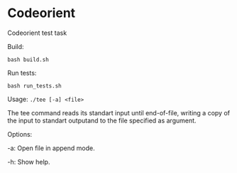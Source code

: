# Codeorient
Codeorient test task


Build:
```
bash build.sh
```

Run tests:
```
bash run_tests.sh
```

Usage: ```./tee [-a] <file>```

The tee command reads its standart input until end-of-file, writing a copy of the input to standart outputand to the file specified as argument.

Options:

-a:      Open file in append mode.

-h:      Show help.

